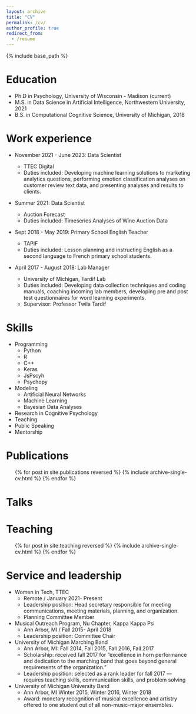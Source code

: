 ```yaml
---
layout: archive
title: "CV"
permalink: /cv/
author_profile: true
redirect_from:
  - /resume
---
```

 
{% include base_path %}

Education 
======
* Ph.D in Psychology, University of Wisconsin - Madison (current)
* M.S. in Data Science in Artificial Intelligence, Northwestern University, 2021
* B.S. in Computational Cognitive Science, University of Michigan, 2018

Work experience
======
* November 2021 - June 2023: Data Scientist
  * TTEC Digital
  * Duties included: Developing machine learning solutions to marketing analytics questions, performing emotion classification analyses on customer review text data, and presenting analyses and results to clients. 

* Summer 2021: Data Scientist
  * Auction Forecast
  * Duties included: Timeseries Analyses of Wine Auction Data
 
* Sept 2018 - May 2019: Primary School English Teacher
  * TAPIF
  * Duties included: Lesson planning and instructing English as a second language to French primary school students. 

* April 2017 - August 2018: Lab Manager
  * University of Michigan, Tardif Lab
  * Duties included: Developing data collection techniques and coding manuals, coaching incoming lab members, developing pre and post test questionnaires for word learning experiments. 
  * Supervisor: Professor Twila Tardif 
  
Skills
======
* Programming
  * Python
  * R
  * C++
  * Keras
  * JsPscyh
  * Psychopy
* Modeling
  * Artificial Neural Networks
  * Machine Learning
  * Bayesian Data Analyses 
* Research in Cognitive Psychology 
* Teaching
* Public Speaking
* Mentorship

Publications
======
  <ul>{% for post in site.publications reversed %}
    {% include archive-single-cv.html %}
  {% endfor %}</ul>
  
Talks
======
 <!--- <ul>{% for post in site.talks reversed %}
    {% include archive-single-talk-cv.html  %}
  {% endfor %}</ul> --->
  
Teaching
======
  <ul>{% for post in site.teaching reversed %}
    {% include archive-single-cv.html %}
  {% endfor %}</ul> 
  
Service and leadership
======
* Women in Tech, TTEC
  * Remote / January 2021- Present
  * Leadership position: Head secretary responsible for meeting communications, meeting materials, planning, and organization.
  * Planning Committee Member
* Musical Outreach Program, Nu Chapter, Kappa Kappa Psi
  * Ann Arbor, MI / Fall 2015- April 2018
  * Leadership position: Committee Chair
* University of Michigan Marching Band
  * Ann Arbor, MI: Fall 2014, Fall 2015, Fall 2016, Fall 2017
  * Scholarship: received fall 2017 for “excellence in horn performance and dedication to the marching band that goes beyond general requirements of the organization.”
  * Leadership position: selected as a rank leader for fall 2017 — requires teaching skills, communication skills, and problem solving
* University of Michigan University Band
  * Ann Arbor, MI Winter 2015, Winter 2016, Winter 2018
  * Award: monetary recognition of musical excellence and artistry offered to one student out of all non-music-major ensembles.
